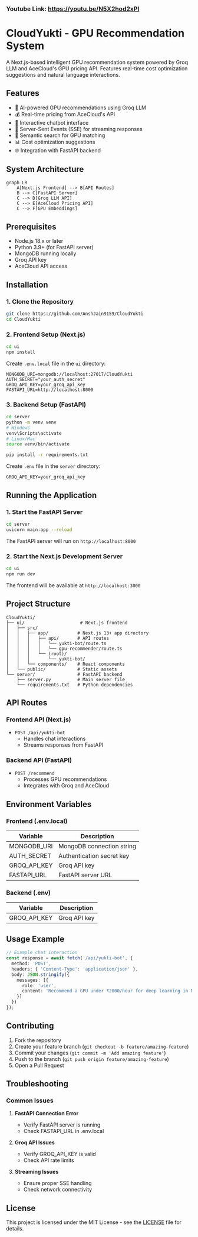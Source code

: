 ### Youtube Link: https://youtu.be/N5X2hod2xPI 
# CloudYukti - GPU Recommendation System

A Next.js-based intelligent GPU recommendation system powered by Groq LLM and AceCloud's GPU pricing API. Features real-time cost optimization suggestions and natural language interactions.

## Features

- 🤖 AI-powered GPU recommendations using Groq LLM
- 💰 Real-time pricing from AceCloud's API
- 💬 Interactive chatbot interface
- 🔄 Server-Sent Events (SSE) for streaming responses
- 🎯 Semantic search for GPU matching
- 📊 Cost optimization suggestions
- 🌐 Integration with FastAPI backend

## System Architecture

```mermaid
graph LR
    A[Next.js Frontend] --> B[API Routes]
    B --> C[FastAPI Server]
    C --> D[Groq LLM API]
    C --> E[AceCloud Pricing API]
    C --> F[GPU Embeddings]
```

## Prerequisites

- Node.js 18.x or later
- Python 3.9+ (for FastAPI server)
- MongoDB running locally
- Groq API key
- AceCloud API access

## Installation

### 1. Clone the Repository

```bash
git clone https://github.com/AnshJain9159/CloudYukti
cd CloudYukti
```

### 2. Frontend Setup (Next.js)

```bash
cd ui
npm install
```

Create `.env.local` file in the `ui` directory:

```env
MONGODB_URI=mongodb://localhost:27017/CloudYukti
AUTH_SECRET="your_auth_secret" 
GROQ_API_KEY=your_groq_api_key
FASTAPI_URL=http://localhost:8000
```

### 3. Backend Setup (FastAPI)

```bash
cd server
python -m venv venv
# Windows
venv\Scripts\activate
# Linux/Mac
source venv/bin/activate

pip install -r requirements.txt
```

Create `.env` file in the `server` directory:

```env
GROQ_API_KEY=your_groq_api_key
```

## Running the Application

### 1. Start the FastAPI Server

```bash
cd server
uvicorn main:app --reload
```

The FastAPI server will run on `http://localhost:8000`

### 2. Start the Next.js Development Server

```bash
cd ui
npm run dev
```

The frontend will be available at `http://localhost:3000`

## Project Structure

```
CloudYukti/
├── ui/                     # Next.js frontend
│   ├── src/
│   │   ├── app/           # Next.js 13+ app directory
│   │   │   ├── api/       # API routes
│   │   │   │   └── yukti-bot/route.ts
│   │   │   │   └── gpu-recommender/route.ts
│   │   │   └── (root)/
│   │   │       └── yukti-bot/
│   │   └── components/    # React components
│   └── public/            # Static assets
└── server/                # FastAPI backend
    ├── server.py          # Main server file
    └── requirements.txt   # Python dependencies
```

## API Routes

### Frontend API (Next.js)

- `POST /api/yukti-bot`
  - Handles chat interactions
  - Streams responses from FastAPI

### Backend API (FastAPI)

- `POST /recommend`
  - Processes GPU recommendations
  - Integrates with Groq and AceCloud

## Environment Variables

### Frontend (.env.local)

| Variable | Description |
|----------|-------------|
| MONGODB_URI | MongoDB connection string |
| AUTH_SECRET | Authentication secret key |
| GROQ_API_KEY | Groq API key |
| FASTAPI_URL | FastAPI server URL |

### Backend (.env)

| Variable | Description |
|----------|-------------|
| GROQ_API_KEY | Groq API key |

## Usage Example

```typescript
// Example chat interaction
const response = await fetch('/api/yukti-bot', {
  method: 'POST',
  headers: { 'Content-Type': 'application/json' },
  body: JSON.stringify({
    messages: [{
      role: 'user',
      content: 'Recommend a GPU under ₹2000/hour for deep learning in Mumbai'
    }]
  })
});
```

## Contributing

1. Fork the repository
2. Create your feature branch (`git checkout -b feature/amazing-feature`)
3. Commit your changes (`git commit -m 'Add amazing feature'`)
4. Push to the branch (`git push origin feature/amazing-feature`)
5. Open a Pull Request

## Troubleshooting

### Common Issues

1. **FastAPI Connection Error**
   - Verify FastAPI server is running
   - Check FASTAPI_URL in .env.local

2. **Groq API Issues**
   - Verify GROQ_API_KEY is valid
   - Check API rate limits

3. **Streaming Issues**
   - Ensure proper SSE handling
   - Check network connectivity

## License

This project is licensed under the MIT License - see the [LICENSE](LICENSE) file for details.
